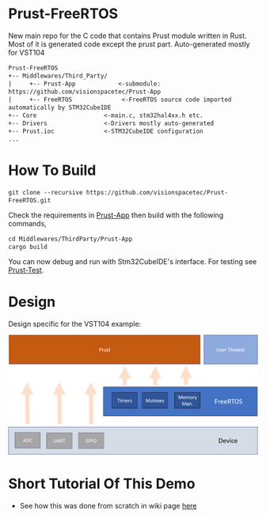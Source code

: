# Prust-FreeRTOS
New main repo for the C code that contains Prust module written in Rust. Most of it is generated code except the prust part. Auto-generated mostly for VST104

```
Prust-FreeRTOS  
+-- Middlewares/Third_Party/  
|     +-- Prust-App            <-submodule: https://github.com/visionspacetec/Prust-App    
|     +-- FreeRTOS              <-FreeRTOS source code imported automatically by STM32CubeIDE
+-- Core                   <-main.c, stm32hal4xx.h etc.  
+-- Drivers                <-Drivers mostly auto-generated  
+-- Prust.ioc              <-STM32CubeIDE configuration  
...
```

# How To Build  
```
git clone --recursive https://github.com/visionspacetec/Prust-FreeRTOS.git
```
Check the requirements in [Prust-App](https://github.com/visionspacetec/Prust-App) then build with the following commands,
```
cd Middlewares/ThirdParty/Prust-App
cargo build
```
You can now debug and run with Stm32CubeIDE's interface. 
For testing see [Prust-Test](https://github.com/visionspacetec/Prust-Test).

# Design
Design specific for the VST104 example:  
 
![Design](media/designvst.png)


# Short Tutorial Of This Demo 
- See how this was done from scratch in wiki page [here](https://github.com/visionspacetec/Prust/wiki/How-I-Built-This-On-VST104)
